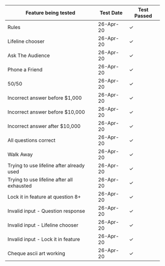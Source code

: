 Feature being tested                         |Test Date|Test Passed|
---------------------------------------------|---------|-----------|
Rules                                        |26-Apr-20|✓
Lifeline chooser                             |26-Apr-20|✓
Ask The Audience                             |26-Apr-20|✓
Phone a Friend                               |26-Apr-20|✓
50/50                                        |26-Apr-20|✓
Incorrect answer before $1,000               |26-Apr-20|✓
Incorrect answer before $10,000              |26-Apr-20|✓
Incorrect answer after $10,000               |26-Apr-20|✓
All questions correct                        |26-Apr-20|✓
Walk Away                                    |26-Apr-20|✓
Trying to use lifeline after already used    |26-Apr-20|✓
Trying to use lifeline after all exhausted   |26-Apr-20|✓
Lock it in feature at question 8+            |26-Apr-20|✓
Invalid input - Question response            |26-Apr-20|✓
Invalid input - Lifeline chooser             |26-Apr-20|✓
Invalid input - Lock it in feature           |26-Apr-20|✓
Cheque ascii art working                     |26-Apr-20|✓
